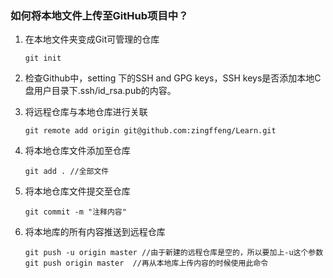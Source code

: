 ### 如何将本地文件上传至GitHub项目中？

1. 在本地文件夹变成Git可管理的仓库

   ```
   git init
   ```

2. 检查Github中，setting 下的SSH and GPG keys，SSH keys是否添加本地C盘用户目录下.ssh/id_rsa.pub的内容。

3. 将远程仓库与本地仓库进行关联

   ```
   git remote add origin git@github.com:zingffeng/Learn.git
   ```

4. 将本地仓库文件添加至仓库

   ```
   git add . //全部文件
   ```

5. 将本地仓库文件提交至仓库

   ```
   git commit -m "注释内容"
   ```

6. 将本地库的所有内容推送到远程仓库

   ```
   git push -u origin master //由于新建的远程仓库是空的，所以要加上-u这个参数
   git push origin master  //再从本地库上传内容的时候使用此命令
   ```

